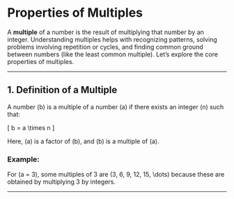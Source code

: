 # Properties of Multiples

A **multiple** of a number is the result of multiplying that number by an integer. Understanding multiples helps with recognizing patterns, solving problems involving repetition or cycles, and finding common ground between numbers (like the least common multiple). Let’s explore the core properties of multiples.

---

## **1. Definition of a Multiple**

A number \(b\) is a multiple of a number \(a\) if there exists an integer \(n\) such that:

\[
b = a \times n
\]

Here, \(a\) is a factor of \(b\), and \(b\) is a multiple of \(a\).

### Example:

For \(a = 3\), some multiples of 3 are \(3, 6, 9, 12, 15, \dots\) because these are obtained by multiplying 3 by integers.

---